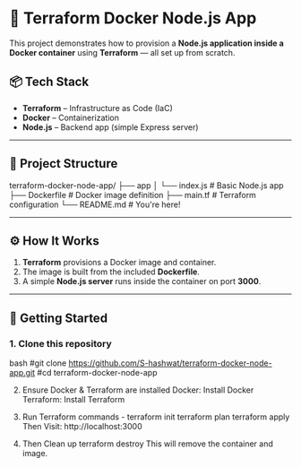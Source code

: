 # 🚀 Terraform Docker Node.js App

This project demonstrates how to provision a **Node.js application inside a Docker container** using **Terraform** — all set up from scratch.

## 📦 Tech Stack

- **Terraform** – Infrastructure as Code (IaC)
- **Docker** – Containerization
- **Node.js** – Backend app (simple Express server)

---

## 📁 Project Structure
terraform-docker-node-app/ 
├── app
   │ └── index.js # Basic Node.js app 
├── Dockerfile # Docker image definition 
├── main.tf # Terraform configuration 
└── README.md # You're here!


---

## ⚙️ How It Works

1. **Terraform** provisions a Docker image and container.
2. The image is built from the included **Dockerfile**.
3. A simple **Node.js server** runs inside the container on port **3000**.

---

## 🚀 Getting Started

### 1. Clone this repository
bash
#git clone https://github.com/S-hashwat/terraform-docker-node-app.git
#cd terraform-docker-node-app

2. Ensure Docker & Terraform are installed
Docker: Install Docker
Terraform: Install Terraform

3. Run Terraform
commands - 
terraform init
terraform plan
terraform apply
Then
Visit: http://localhost:3000

4. Then Clean up 
terraform destroy
This will remove the container and image.


